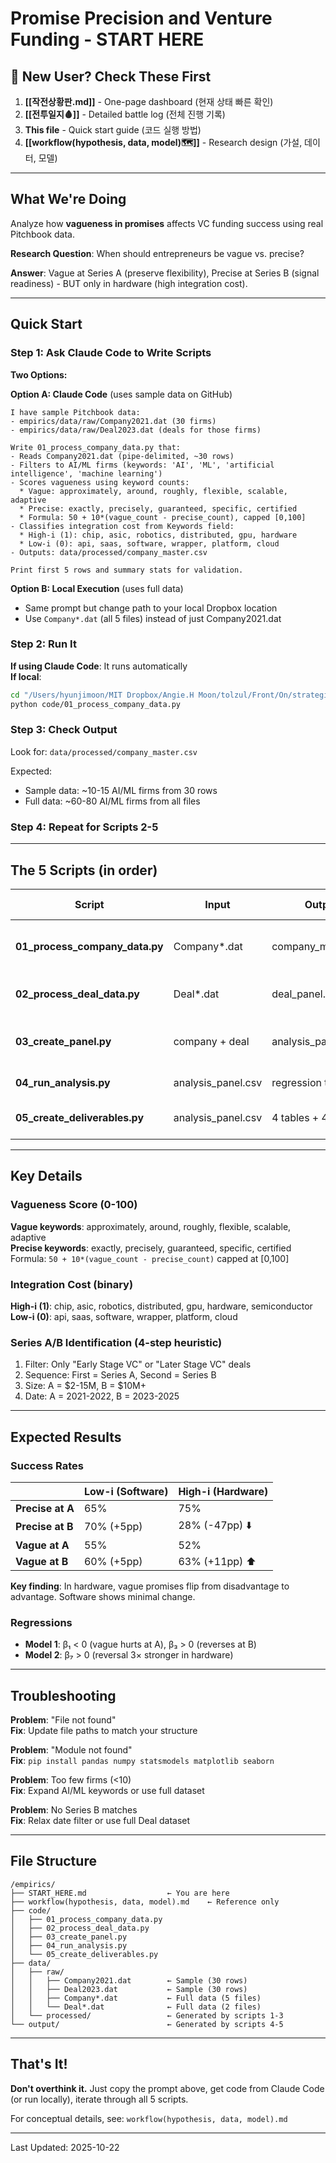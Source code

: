 # Promise Precision and Venture Funding - START HERE

## 🚀 New User? Check These First

1. **[[작전상황판.md]]** - One-page dashboard (현재 상태 빠른 확인)
2. **[[전투일지🩸]]** - Detailed battle log (전체 진행 기록)
3. **This file** - Quick start guide (코드 실행 방법)
4. **[[workflow(hypothesis, data, model)🗺️]]** - Research design (가설, 데이터, 모델)

---

## What We're Doing
Analyze how **vagueness in promises** affects VC funding success using real Pitchbook data.

**Research Question**: When should entrepreneurs be vague vs. precise?

**Answer**: Vague at Series A (preserve flexibility), Precise at Series B (signal readiness) - BUT only in hardware (high integration cost).

---

## Quick Start

### Step 1: Ask Claude Code to Write Scripts

**Two Options:**

**Option A: Claude Code** (uses sample data on GitHub)
```
I have sample Pitchbook data:
- empirics/data/raw/Company2021.dat (30 firms)
- empirics/data/raw/Deal2023.dat (deals for those firms)

Write 01_process_company_data.py that:
- Reads Company2021.dat (pipe-delimited, ~30 rows)
- Filters to AI/ML firms (keywords: 'AI', 'ML', 'artificial intelligence', 'machine learning')
- Scores vagueness using keyword counts:
  * Vague: approximately, around, roughly, flexible, scalable, adaptive
  * Precise: exactly, precisely, guaranteed, specific, certified
  * Formula: 50 + 10*(vague_count - precise_count), capped [0,100]
- Classifies integration cost from Keywords field:
  * High-i (1): chip, asic, robotics, distributed, gpu, hardware
  * Low-i (0): api, saas, software, wrapper, platform, cloud
- Outputs: data/processed/company_master.csv

Print first 5 rows and summary stats for validation.
```

**Option B: Local Execution** (uses full data)
- Same prompt but change path to your local Dropbox location
- Use `Company*.dat` (all 5 files) instead of just Company2021.dat

### Step 2: Run It
**If using Claude Code**: It runs automatically  
**If local**: 
```bash
cd "/Users/hyunjimoon/MIT Dropbox/Angie.H Moon/tolzul/Front/On/strategic ambiguity/empirics"
python code/01_process_company_data.py
```

### Step 3: Check Output
Look for: `data/processed/company_master.csv`

Expected: 
- Sample data: ~10-15 AI/ML firms from 30 rows
- Full data: ~60-80 AI/ML firms from all files

### Step 4: Repeat for Scripts 2-5

---

## The 5 Scripts (in order)

| Script | Input | Output | What It Does |
|--------|-------|--------|--------------|
| **01_process_company_data.py** | Company*.dat | company_master.csv | Extract firms, score vagueness |
| **02_process_deal_data.py** | Deal*.dat | deal_panel.csv | Identify Series A/B deals |
| **03_create_panel.py** | company + deal | analysis_panel.csv | Join into panel (each firm × 2) |
| **04_run_analysis.py** | analysis_panel.csv | regression tables | Test hypotheses |
| **05_create_deliverables.py** | analysis_panel.csv | 4 tables + 4 figures | Generate paper outputs |

---

## Key Details

### Vagueness Score (0-100)
**Vague keywords**: approximately, around, roughly, flexible, scalable, adaptive  
**Precise keywords**: exactly, precisely, guaranteed, specific, certified  
Formula: `50 + 10*(vague_count - precise_count)` capped at [0,100]

### Integration Cost (binary)
**High-i (1)**: chip, asic, robotics, distributed, gpu, hardware, semiconductor  
**Low-i (0)**: api, saas, software, wrapper, platform, cloud

### Series A/B Identification (4-step heuristic)
1. Filter: Only "Early Stage VC" or "Later Stage VC" deals
2. Sequence: First = Series A, Second = Series B
3. Size: A = $2-15M, B = $10M+
4. Date: A = 2021-2022, B = 2023-2025

---

## Expected Results

### Success Rates
|  | Low-i (Software) | High-i (Hardware) |
|--|------------------|-------------------|
| **Precise at A** | 65% | 75% |
| **Precise at B** | 70% (+5pp) | 28% (-47pp) ⬇️ |
| **Vague at A** | 55% | 52% |
| **Vague at B** | 60% (+5pp) | 63% (+11pp) ⬆️ |

**Key finding**: In hardware, vague promises flip from disadvantage to advantage. Software shows minimal change.

### Regressions
- **Model 1**: β₁ < 0 (vague hurts at A), β₃ > 0 (reverses at B)
- **Model 2**: β₇ > 0 (reversal 3× stronger in hardware)

---

## Troubleshooting

**Problem**: "File not found"  
**Fix**: Update file paths to match your structure

**Problem**: "Module not found"  
**Fix**: `pip install pandas numpy statsmodels matplotlib seaborn`

**Problem**: Too few firms (<10)  
**Fix**: Expand AI/ML keywords or use full dataset

**Problem**: No Series B matches  
**Fix**: Relax date filter or use full Deal dataset

---

## File Structure
```
/empirics/
├── START_HERE.md                  ← You are here
├── workflow(hypothesis, data, model).md    ← Reference only
├── code/
│   ├── 01_process_company_data.py
│   ├── 02_process_deal_data.py
│   ├── 03_create_panel.py
│   ├── 04_run_analysis.py
│   └── 05_create_deliverables.py
├── data/
│   ├── raw/
│   │   ├── Company2021.dat        ← Sample (30 rows)
│   │   ├── Deal2023.dat           ← Sample (30 rows)
│   │   ├── Company*.dat           ← Full data (5 files)
│   │   └── Deal*.dat              ← Full data (2 files)
│   └── processed/                 ← Generated by scripts 1-3
└── output/                        ← Generated by scripts 4-5
```

---

## That's It!

**Don't overthink it.** Just copy the prompt above, get code from Claude Code (or run locally), iterate through all 5 scripts.

For conceptual details, see: `workflow(hypothesis, data, model).md`

---

Last Updated: 2025-10-22
